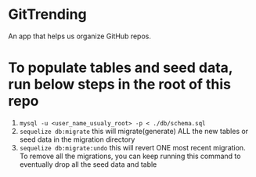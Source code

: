 # GitTrending
An app that helps us organize GitHub repos.

# To populate tables and seed data, run below steps in the root of this repo 
1. `mysql -u <user_name_usualy_root> -p < ./db/schema.sql`
2. `sequelize db:migrate` this will migrate(generate) ALL the new tables or seed data in the migration directory
3. `sequelize db:migrate:undo` this will revert ONE most recent migration. To remove all the migrations, you can keep running this command to eventually drop all the seed data and table
